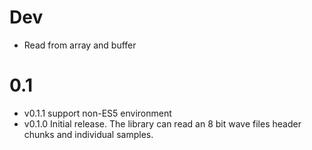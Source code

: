 # Dev

- Read from array and buffer

# 0.1

- v0.1.1 support non-ES5 environment
- v0.1.0 Initial release. The library can read an 8 bit wave files header chunks and individual samples.
